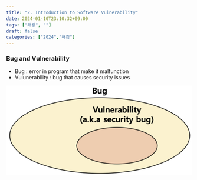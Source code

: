 ```yaml
---
title: "2. Introduction to Software Vulnerability"
date: 2024-01-10T23:10:32+09:00
tags: ["해킹", ""]
draft: false
categories: ["2024","해킹"]
---
```


### Bug and Vulnerability
- Bug : error in program that make it malfunction
- Vulunerability : bug that causes security issues

![Bug](https://github.com/246p/blog/blob/main/Hugo/blog/content/post/hacking/image/2.Bug.png?raw=true)
